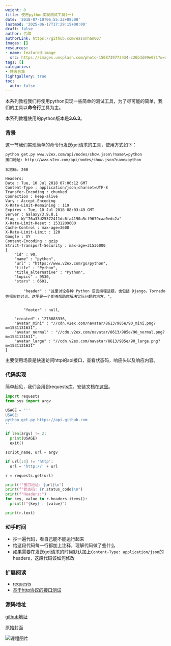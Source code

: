 ```yaml
---
weight: 0
title: 使用python实现测试工具(一)
date: '2018-07-10T06:55:32+08:00'
lastmod: '2025-06-17T17:29:15+08:00'
draft: false
author: 乙醇
authorLink: https://github.com/easonhan007
images: []
resources:
- name: featured-image
  src: https://images.unsplash.com/photo-1508739773434-c26b3d09e071?w=300
tags: []
categories:
- 博客合集
lightgallery: true
toc:
  auto: false
---
```




本系列教程我们将使用python实现一些简单的测试工具，为了尽可能的简单，我们的工具以**命令行**工具为主。

本系列教程使用的python版本是**3.6.3**。

### 背景

这一节我们实现简单的命令行发送get请求的工具，使用方式如下：

```
python get.py www.v2ex.com/api/nodes/show.json\?name\=python
接口地址: http://www.v2ex.com/api/nodes/show.json?name=python

状态码: 200

Headers:
Date : Tue, 10 Jul 2018 07:06:12 GMT
Content-Type : application/json;charset=UTF-8
Transfer-Encoding : chunked
Connection : keep-alive
Vary : Accept-Encoding
X-Rate-Limit-Remaining : 119
Expires : Tue, 10 Jul 2018 08:03:49 GMT
Server : Galaxy/3.9.8.1
Etag : W/"76a33d25372411dc6fa4190a5cf9679caa0edc2a"
X-Rate-Limit-Reset : 1531209600
Cache-Control : max-age=3600
X-Rate-Limit-Limit : 120
Google : XY
Content-Encoding : gzip
Strict-Transport-Security : max-age=31536000
{
    "id" : 90,
    "name" : "python",
    "url" : "https://www.v2ex.com/go/python",
    "title" : "Python",
    "title_alternative" : "Python",
    "topics" : 9530,
    "stars" : 6601,

        "header" : "这里讨论各种 Python 语言编程话题，也包括 Django，Tornado 等框架的讨论。这里是一个能够帮助你解决实际问题的地方。",


        "footer" : null,

    "created" : 1278683336,
    "avatar_mini" : "//cdn.v2ex.com/navatar/8613/985e/90_mini.png?m=1531131631",
    "avatar_normal" : "//cdn.v2ex.com/navatar/8613/985e/90_normal.png?m=1531131631",
    "avatar_large" : "//cdn.v2ex.com/navatar/8613/985e/90_large.png?m=1531131631"
}
```

主要使用场景是快速访问http的api接口，查看状态码，响应头以及响应内容。


### 代码实现

简单起见，我们会用到requests库。安装文档在[这里](http://docs.python-requests.org/en/master/user/install/)。

```python
import requests
from sys import argv

USAGE = '''
USAGE:
python get.py https://api.github.com
'''

if len(argv) != 2:
  print(USAGE)
  exit()

script_name, url = argv

if url[:4] != 'http':
  url = 'http://' + url

r = requests.get(url)

print(f"接口地址: {url}\n")
print(f"状态码: {r.status_code}\n")
print(f"Headers:")
for key, value in r.headers.items():
  print(f"{key} : {value}")

print(r.text)

```

### 动手时间

* 抄一遍代码，看自己能不能运行起来
* 给这段代码每一行都加上注释，理解代码做了些什么
* 如果需要在发送get请求的时候默认加上```Content-Type: application/json```的headers，这段代码该如何修改


### 扩展阅读

* [requests](http://docs.python-requests.org/en/master/)
* [基于http协议的接口测试](http://www.testclass.net/interface/)

### 源码地址

[github地址](https://github.com/easonhan007/simple_test_tools)



原始封面

![课程图片](https://images.unsplash.com/photo-1508739773434-c26b3d09e071?w=300)

